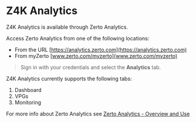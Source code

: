 # Z4K Analytics

Z4K Analytics is available through Zerto Analytics.

Access Zerto Analytics from one of the following locations:

  *	From the URL [https://analytics.zerto.com](https://analytics.zerto.com)
  * From myZerto [www.zerto.com/myzerto](www.zerto.com/myzerto)
  > Sign in with your credentials and select the **Analytics** tab.

Z4K Analytics currently supports the following tabs:

1. Dashboard
2. VPGs
3. Monitoring

For more info about Zerto Analytics see [Zerto Analytics - Overview and Use](https://help.zerto.com/bundle/Zerto.Analytics.HTML/page/Accessing_the_Zerto_Analytics_Portal.htm)
